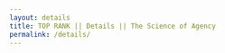 ```yaml
---
layout: details
title: TOP RANK || Details || The Science of Agency
permalink: /details/
---
```

